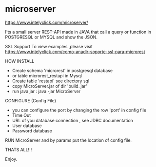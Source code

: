 # microserver
https://www.intelyclick.com/microserver/


I'ts a small server REST-API made in JAVA that call a query or function in POSTGRESQL or MYSQL and show the JSON.


SSL Support
To view examples ,please visit
https://www.intelyclick.com/como-anadir-soporte-ssl-para-microrest




HOW INSTALL
- Create schema 'microrest' in postgresql database
- or table microrest_restapi in Mysql
- Create table  'restapi' see directory sql
- copy MicroServer.jar of dir 'build_jar'
- run java jar : java -jar MicroServer <path configuration file>

CONFIGURE (Config File)
- you can configure the port by changing the row 'port' in config file
- Time Out
- URL of you database connection , see JDBC documentation 
- User database
- Password database  
  
RUN MicroServer and by params put the location of config file.
  
  
THATS ALL!!!

Enjoy.
